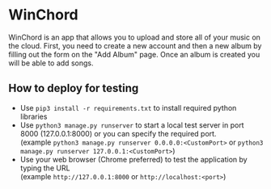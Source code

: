 # WinChord
WinChord is an app that allows you to upload and store all of your music on the cloud.
First, you need to create a new account and then a new album by filling out the form on the "Add Album" page. Once an album is created you will be able to add songs.
## How to deploy for testing
* Use `pip3 install -r requirements.txt` to install required python libraries   <br>
* Use `python3 manage.py runserver` to start a local test server in port 8000 (127.0.0.1:8000) or you can specify the required port.<br> 
(example `python3 manage.py runserver 0.0.0.0:<CustomPort>` or `python3 manage.py runserver 127.0.0.1:<CustomPort>`)<br>
* Use your web browser (Chrome preferred) to test the application by typing the URL <br> (example `http://127.0.0.1:8000` or `http://localhost:<port>`)   
